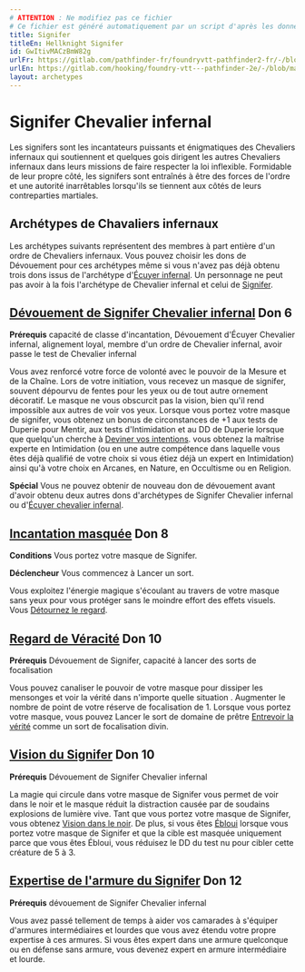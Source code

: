 ```yaml
---
# ATTENTION : Ne modifiez pas ce fichier
# Ce fichier est généré automatiquement par un script d'après les données du module Foundry VTT officiel et de sa traduction
title: Signifer
titleEn: Hellknight Signifer
id: GwItivMACzBmW82g
urlFr: https://gitlab.com/pathfinder-fr/foundryvtt-pathfinder2-fr/-/blob/master/data/archetypes/GwItivMACzBmW82g.htm
urlEn: https://gitlab.com/hooking/foundry-vtt---pathfinder-2e/-/blob/master/packs/data/archetypes.db/hellknight-signifer.json
layout: archetypes
---
```

# Signifer Chevalier infernal

Les signifers sont les incantateurs puissants et énigmatiques des Chevaliers infernaux qui soutiennent et quelques gois dirigent les autres Chevaliers infernaux dans leurs missions de faire respecter la loi inflexible. Formidable de leur propre côté, les signifers sont entraînés à être des forces de l'ordre et une autorité inarrêtables lorsqu'ils se tiennent aux côtés de leurs contreparties martiales.

## Archétypes de Chavaliers infernaux

Les archétypes suivants représentent des membres à part entière d'un ordre de Chevaliers infernaux. Vous pouvez choisir les dons de Dévouement pour ces archétypes même si vous n'avez pas déjà obtenu trois dons issus de l'archétype d'[Écuyer infernal](écuyer-des-chevaliers-infernaux.md). Un personnage ne peut pas avoir à la fois l'archétype de Chevalier infernal et celui de [Signifer](signifer.md).

## [Dévouement de Signifer Chevalier infernal](../dons/dévouement-du-signifer.md) Don 6

**Prérequis** capacité de classe d'incantation, Dévouement d'Écuyer Chevalier infernal, alignement loyal, membre d'un ordre de Chevalier infernal, avoir passe le test de Chevalier infernal

Vous avez renforcé votre force de volonté avec le pouvoir de la Mesure et de la Chaîne. Lors de votre initiation, vous recevez un masque de signifer, souvent dépourvu de fentes pour les yeux ou de tout autre ornement décoratif. Le masque ne vous obscurcit pas la vision, bien qu'il rend impossible aux autres de voir vos yeux. Lorsque vous portez votre masque de signifer, vous obtenez un bonus de circonstances de +1 aux tests de Duperie pour Mentir, aux tests d'Intimidation et au DD de Duperie lorsque que quelqu'un cherche à [Deviner vos intentions](../actions/deviner-les-intentions.md). vous obtenez la maîtrise experte en Intimidation (ou en une autre compétence dans laquelle vous êtes déjà qualifié de votre choix si vous étiez déjà un expert en Intimidation) ainsi qu'à votre choix en Arcanes, en Nature, en Occultisme ou en Religion.

**Spécial** Vous ne pouvez obtenir de nouveau don de dévouement avant d'avoir obtenu deux autres dons d'archétypes de Signifer Chevalier infernal ou d'[Écuyer chevalier infernal](écuyer-des-chevaliers-infernaux.md).

## [Incantation masquée](../dons/incantation-masquée.md) Don 8

**Conditions** Vous portez votre masque de Signifer.

**Déclencheur** Vous commencez à Lancer un sort.

Vous exploitez l'énergie magique s'écoulant au travers de votre masque sans yeux pour vous protéger sans le moindre effort des effets visuels. Vous [Détournez le regard](../actions/détourner-le-regard.md).

## [Regard de Véracité](../dons/regard-de-véracité.md) Don 10

**Prérequis** Dévouement de Signifer, capacité à lancer des sorts de focalisation

Vous pouvez canaliser le pouvoir de votre masque pour dissiper les mensonges et voir la vérité dans n'importe quelle situation . Augmenter le nombre de point de votre réserve de focalisation de 1. Lorsque vous portez votre masque, vous pouvez Lancer le sort de domaine de prêtre [Entrevoir la vérité](../sorts/entrevoir-la-vérité.md) comme un sort de focalisation divin.

## [Vision du Signifer](../dons/vision-du-signifer.md) Don 10

**Prérequis** Dévouement de Signifer Chevalier infernal

La magie qui circule dans votre masque de Signifer vous permet de voir dans le noir et le masque réduit la distraction causée par de soudains explosions de lumière vive. Tant que vous portez votre masque de Signifer, vous obtenez [Vision dans le noir](../capacités-ascendances/vision-dans-le-noir.md). De plus, si vous êtes [Ébloui](../conditions/ébloui.md) lorsque vous portez votre masque de Signifer et que la cible est masquée uniquement parce que vous êtes Ébloui, vous réduisez le DD du test nu pour cibler cette créature de 5 à 3.

## [Expertise de l'armure du Signifer](../dons/expertise-de-l-armure-du-signifer.md) Don 12

**Prérequis** dévouement de Signifer Chevalier infernal

Vous avez passé tellement de temps à aider vos camarades à s'équiper d'armures intermédiaires et lourdes que vous avez étendu votre propre expertise à ces armures. Si vous êtes expert dans une armure quelconque ou en défense sans armure, vous devenez expert en armure intermédiaire et lourde.
